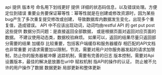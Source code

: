api 提供 版本号 命名用下划线更好
提供  详细的状态码信息，以及错误处理。方便定位到错误
重要业务要保证幂等性：幂等性就是在创建或修改资源时，因为某些bug产生了多次重复提交修改或创建，
导致数据库内数据发生变化，出现多个重复值，造成错误。
API 中不应该出现动词，动词均由restful API 的 get put post 这些提供
数据分页问题：是直接返回全部数据， 或是根据页面对返回对应页面的数据。
不建议使用动态类，数据校验麻烦。
如果可以，返回的结果尽量只返回部分需要的结果
加缓存 比较重要，包括客户端缓存和服务器缓存
相匹配的API文档也非常重要
对请求需要加以限制，节流，需要对用户对你服务器发起的请求加限制，防止你的服务器被冲爆
追踪机制，需要有完善的日志
版本控制，需要对Api设置版本，最佳的解决是放置在url中
赋权机制 指API的操作的认证， 防止被不允许的用户操作了数据
数据更新  局部更新和整体更新
